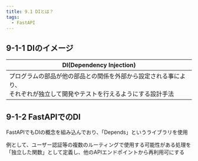 ```yaml
---
title: 9.1 DIとは？
tags:
  - FastAPI
---
```


## 9-1-1 DIのイメージ

|DI(Dependency Injection)|
|---|
|プログラムの部品が他の部品との関係を外部から設定される事により、<br>それぞれが独立して開発やテストを行えるようにする設計手法|



## 9-1-2 FastAPIでのDI

FastAPIでもDIの概念を組み込んでおり、「Depends」というライブラリを使用  

例として、ユーザー認証等の複数のルーティングで使用する可能性がある処理を  
「独立した関数」として定義し、他のAPIエンドポイントから再利用可にする